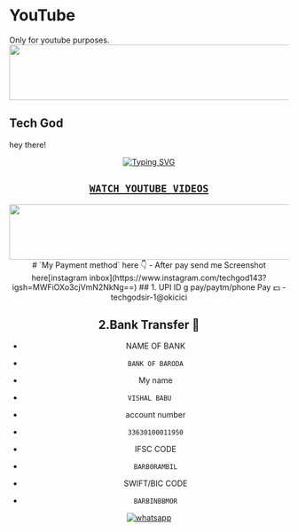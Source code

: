 # YouTube
Only for youtube purposes.
<img src="https://i.imgur.com/dBaSKWF.gif" height="100" width="1000%">
## Tech God
hey there!
<div align="center">
<a href="https://git.io/typing-svg"><img src="https://readme-typing-svg.demolab.com?font=Ribeye&size=50&pause=1000&color=G0B1&center=true&width=910&height=100&lines=YouTube+Channel+TECH+GOD;PROGRAM+By+TECH+GOD+Sir" alt="Typing SVG" /></a>
  

   ## [`WATCH YOUTUBE VIDEOS`](youtube.com/@techgod143)
<img src="https://i.imgur.com/dBaSKWF.gif" height="100" width="1000%">
# `My Payment method` here 👇 
   - After pay send me Screenshot here[instagram inbox](https://www.instagram.com/techgod143?igsh=MWFiOXo3cjVmN2NkNg==)
## 1. UPI ID g pay/paytm/phone Pay 💵
-     techgodsir-1@okicici
  
## 2.Bank Transfer 🏦 
- NAME OF BANK
-     BANK OF BARODA
- My name
-     VISHAL BABU   
- account number
-     33630100011950
- IFSC CODE
-     BARB0RAMBIL
- SWIFT/BIC CODE
-     BARBINBBMOR






    
<a aria-label="Join our chats" href="https://wa.me/917466008456?text=Hi!! `Tech God` Sir, I need Your Help" target="_blank">
    <img alt="whatsapp" src="https://img.shields.io/badge/Owner%20Whatsapp-25D366?style=for-the-badge&logo=whatsapp&logoColor=black" />
</p>
